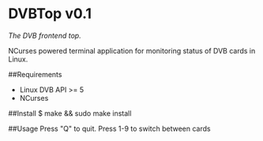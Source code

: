 # DVBTop v0.1
*The DVB frontend top.*

NCurses powered terminal application for monitoring status of DVB cards in Linux.

##Requirements
* Linux DVB API >= 5
* NCurses

##Install
$ make && sudo make install

##Usage
Press "Q" to quit.
Press 1-9 to switch between cards